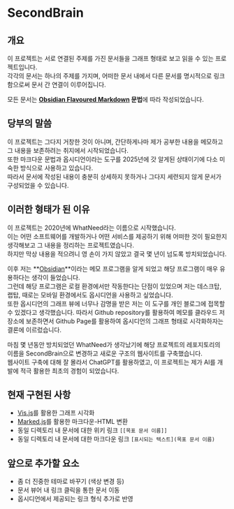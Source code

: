 # SecondBrain
## 개요
이 프로젝트는 서로 연결된 주제를 가진 문서들을 그래프 형태로 보고 읽을 수 있는 프로젝트입니다.   
각각의 문서는 하나의 주제를 가지며, 어떠한 문서 내에서 다른 문서를 명시적으로 링크함으로써 문서 간 연결이 이루어집니다.   

모든 문서는 **[Obsidian Flavoured Markdown](https://help.obsidian.md/Editing+and+formatting/Obsidian+Flavored+Markdown) 문법**에 따라 작성되었습니다.   

## 당부의 말씀
이 프로젝트는 그다지 거창한 것이 아니며, 간단하게나마 제가 공부한 내용을 메모하고 그 내용을 보존하려는 취지에서 시작되었습니다.   
또한 마크다운 문법과 옵시디언이라는 도구를 2025년에 갓 알게된 상태이기에 다소 미숙한 방식으로 사용하고 있습니다.   
따라서 문서에 작성된 내용이 충분히 상세하지 못하거나 그다지 세련되지 않게 문서가 구성되었을 수 있습니다.   

## 이러한 형태가 된 이유
이 프로젝트는 2020년에 WhatNeed라는 이름으로 시작했습니다.   
이는 어떤 소프트웨어를 개발하거나 어떤 서비스를 제공하기 위해 어떠한 것이 필요한지 생각해보고 그 내용을 정리하는 프로젝트였습니다.   
하지만 막상 내용을 적으려니 영 손이 가지 않았고 결국 몇 년이 넘도록 방치되었습니다.   

이후 저는 **[Obsidian](http://obsidian.md/)**이라는 메모 프로그램을 알게 되었고 해당 프로그램이 매우 유용하다는 생각이 들었습니다.  
그런데 해당 프로그램은 로컬 환경에서만 작동한다는 단점이 있었으며 저는 데스크탑, 랩탑, 때로는 모바일 환경에서도 옵시디언을 사용하고 싶었습니다.   
또한 옵시디언의 그래프 뷰에 너무나 감명을 받은 저는 이 도구를 개인 블로그에 접목할 수 있겠다고 생각했습니다.
따라서 Github repository를 활용하여 메모를 클라우드 저장소에 보존하면서 Github Page를 활용하여 옵시디언의 그래프 형태로 시각화하자는 결론에 이르렀습니다.   

마침 몇 년동안 방치되었던 WhatNeed가 생각났기에 해당 프로젝트의 레포지토리의 이름을 SecondBrain으로 변경하고 새로운 구조의 웹사이트를 구축했습니다.   
웹사이트 구축에 대해 잘 몰라서 ChatGPT를 활용하였고, 이 프로젝트는 제가 AI를 개발에 적극 활용한 최초의 경험이 되었습니다.   

## 현재 구현된 사항
- [Vis.js](https://visjs.org/)를 활용한 그래프 시각화
- [Marked.js](https://marked.js.org/)를 활용한 마크다운-HTML 변환
- 동일 디렉토리 내 문서에 대한 위키 링크
```[[목표 문서 이름]]```
- 동일 디렉토리 내 문서에 대한 마크다운 링크
```[표시되는 텍스트](목표 문서 이름)```

## 앞으로 추가할 요소
- 좀 더 진중한 테마로 바꾸기 (색상 변경 등)
- 문서 뷰어 내 링크 클릭을 통한 문서 이동
- 옵시디언에서 제공되는 링크 형식 추가로 반영